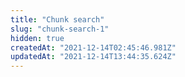```yaml
---
title: "Chunk search"
slug: "chunk-search-1"
hidden: true
createdAt: "2021-12-14T02:45:46.981Z"
updatedAt: "2021-12-14T13:44:35.624Z"
---
```

